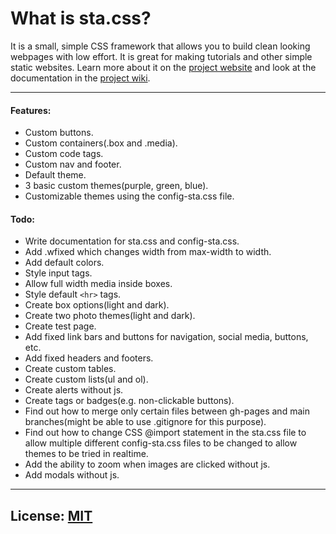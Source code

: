 # What is sta.css?
It is a small, simple CSS framework that allows you to build clean looking webpages with low effort. It is great for making tutorials and other simple static websites. Learn more about it on the [project website](https://apainintheneck.github.io/sta.css/) and look at the documentation in the [project wiki](https://github.com/apainintheneck/sta.css/wiki).

---

#### Features:  
- Custom buttons.
- Custom containers(.box and .media).  
- Custom code tags.
- Custom nav and footer.
- Default theme.  
- 3 basic custom themes(purple, green, blue).  
- Customizable themes using the config-sta.css file.  

#### Todo:  
- Write documentation for sta.css and config-sta.css.  
- Add .wfixed which changes width from max-width to width.
- Add default colors.
- Style input tags. 
- Allow full width media inside boxes.
- Style default `<hr>` tags.
- Create box options(light and dark).
- Create two photo themes(light and dark).
- Create test page.  
- Add fixed link bars and buttons for navigation, social media, buttons, etc.  
- Add fixed headers and footers.
- Create custom tables.
- Create custom lists(ul and ol).
- Create alerts without js.
- Create tags or badges(e.g. non-clickable buttons).
- Find out how to merge only certain files between gh-pages and main branches(might be able to use .gitignore for this purpose).  
- Find out how to change CSS @import statement in the sta.css file to allow multiple different config-sta.css files to be changed to allow themes to be tried in realtime.  
- Add the ability to zoom when images are clicked without js.
- Add modals without js.

---

## License: [MIT](LICENSE)

